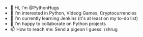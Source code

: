 - 👋 Hi, I’m @PythonHugs
- 👀 I’m interested in Python, Videog Games, Cryptocurrencies
- 🌱 I’m currently learning Jenkins (it's at least on my to-do list)
- 💞️ I’m happy to collaborate on Python projects
- 📫 How to reach me: Send a pigeon I guess. /shrug

<!---
PythonHugs/PythonHugs is a ✨ special ✨ repository because its `README.md` (this file) appears on your GitHub profile.
You can click the Preview link to take a look at your changes.
--->
